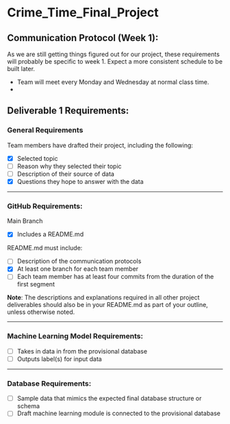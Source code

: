 # Crime_Time_Final_Project

## Communication Protocol (Week 1):
As we are still getting things figured out for our project, these requirements will probably be specific to week 1. Expect a more consistent schedule to be built later.

* Team will meet every Monday and Wednesday at normal class time.
* 

## Deliverable 1 Requirements:
### General Requirements
Team members have drafted their project, including the following:

- [X] Selected topic
- [ ] Reason why they selected their topic 
- [ ] Description of their source of data
- [X] Questions they hope to answer with the data

---

### GitHub Requirements:
Main Branch
- [X] Includes a README.md

README.md must include:
- [ ] Description of the communication protocols
- [X] At least one branch for each team member
- [ ] Each team member has at least four commits from the duration of the first segment

**Note**: The descriptions and explanations required in all other project deliverables should also be in your README.md as part of your outline, unless otherwise noted.

--- 

### Machine Learning Model Requirements:
- [ ] Takes in data in from the provisional database
- [ ] Outputs label(s) for input data

---

### Database Requirements:
- [ ] Sample data that mimics the expected final database structure or schema
- [ ] Draft machine learning module is connected to the provisional database
